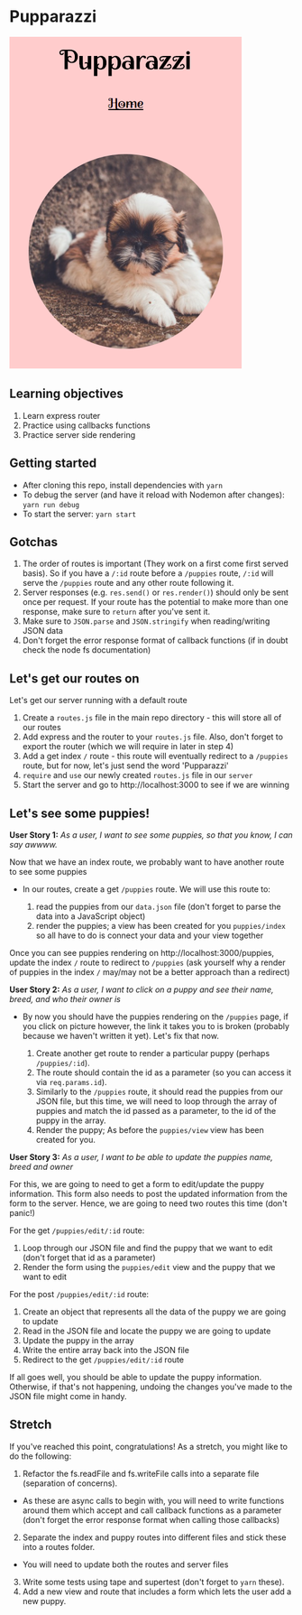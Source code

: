 # Pupparazzi

![](screenshot.png)

## Learning objectives

1. Learn express router
2. Practice using callbacks functions
3. Practice server side rendering


## Getting started

* After cloning this repo, install dependencies with `yarn`
* To debug the server (and have it reload with Nodemon after changes): `yarn run debug`
* To start the server: `yarn start`


## Gotchas

1. The order of routes is important (They work on a first come first served basis). So if you have a `/:id` route before a `/puppies` route, `/:id` will serve the `/puppies` route and any other route following it.
2. Server responses (e.g. `res.send()` or `res.render()`) should only be sent once per request. If your route has the potential to make more than one response, make sure to `return` after you've sent it.
3. Make sure to `JSON.parse` and `JSON.stringify` when reading/writing JSON data
4. Don't forget the error response format of callback functions (if in doubt check the node fs documentation)


## Let's get our routes on

Let's get our server running with a default route

1. Create a `routes.js` file in the main repo directory - this will store all of our routes
2. Add express and the router to your `routes.js` file. Also, don't forget to export the router (which we will require in later in step 4)
3. Add a get index `/` route - this route will eventually redirect to a `/puppies` route, but for now, let's just send the word 'Pupparazzi'
4. `require` and `use` our newly created `routes.js` file in our `server`
5. Start the server and go to http://localhost:3000 to see if we are winning


## Let's see some puppies!

**User Story 1:** *As a user, I want to see some puppies, so that you know, I can say awwww.*

Now that we have an index route, we probably want to have another route to see some puppies

- In our routes, create a get `/puppies` route. We will use this route to:

  1. read the puppies from our `data.json` file (don't forget to parse the data into a JavaScript object)
  2. render the puppies; a view has been created for you `puppies/index` so all have to do is connect your data and your view together

Once you can see puppies rendering on http://localhost:3000/puppies, update the index `/` route to redirect to `/puppies` (ask yourself why a render of puppies in the index `/` may/may not be a better approach than a redirect)

**User Story 2:** *As a user, I want to click on a puppy and see their name, breed, and who their owner is*

- By now you should have the puppies rendering on the `/puppies` page, if you click on picture however, the link it takes you to is broken (probably because we haven't written it yet). Let's fix that now.

  1. Create another get route to render a particular puppy (perhaps `/puppies/:id`).
  2. The route should contain the id as a parameter (so you can access it via `req.params.id`).
  3. Similarly to the `/puppies` route, it should read the puppies from our JSON file, but this time, we will need to loop through the array of puppies and match the id passed as a parameter, to the id of the puppy in the array.
  4. Render the puppy; As before the `puppies/view` view has been created for you.

**User Story 3:** *As a user, I want to be able to update the puppies name, breed and owner*

For this, we are going to need to get a form to edit/update the puppy information. This form also needs to post the updated information from the form to the server. Hence, we are going to need two routes this time (don't panic!)

For the get `/puppies/edit/:id` route:
  1. Loop through our JSON file and find the puppy that we want to edit (don't forget that id as a parameter)
  2. Render the form using the `puppies/edit` view and the puppy that we want to edit

For the post `/puppies/edit/:id` route:
  1. Create an object that represents all the data of the puppy we are going to update
  2. Read in the JSON file and locate the puppy we are going to update
  3. Update the puppy in the array
  4. Write the entire array back into the JSON file
  5. Redirect to the get `/puppies/edit/:id` route

If all goes well, you should be able to update the puppy information. Otherwise, if that's not happening, undoing the changes you've made to the JSON file might come in handy.


## Stretch

If you've reached this point, congratulations! As a stretch, you might like to do the following:

1. Refactor the fs.readFile and fs.writeFile calls into a separate file (separation of concerns). 
  - As these are async calls to begin with, you will need to write functions around them which accept and call callback functions as a parameter (don't forget the error response format when calling those callbacks)
2. Separate the index and puppy routes into different files and stick these into a routes folder.
  - You will need to update both the routes and server files
3. Write some tests using tape and supertest (don't forget to `yarn` these).
4. Add a new view and route that includes a form which lets the user add a new puppy.
